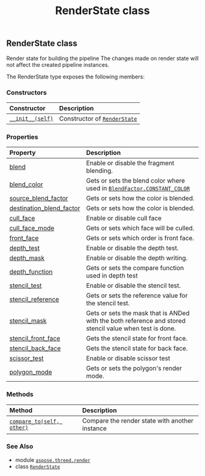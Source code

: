 ﻿---
title: RenderState class
second_title: Aspose.3D for Python via .NET API References
description: 
type: docs
weight: 300
url: /python-net/aspose.threed.render/renderstate/
is_root: false
---

## RenderState class

Render state for building the pipeline
The changes made on render state will not affect the created pipeline instances.



The RenderState type exposes the following members:

### Constructors
| Constructor | Description |
| :- | :- |
| [`__init__(self)`](/3d/python-net/aspose.threed.render/renderstate/__init__/#) | Constructor of [`RenderState`](/3d/python-net/aspose.threed.render/renderstate) |


### Properties
| Property | Description |
| :- | :- |
| [blend](/3d/python-net/aspose.threed.render/renderstate/blend) | Enable or disable the fragment blending. |
| [blend_color](/3d/python-net/aspose.threed.render/renderstate/blend_color) | Gets or sets the blend color where used in [`BlendFactor.CONSTANT_COLOR`](/3d/python-net/aspose.threed.render/blendfactor#CONSTANT_COLOR) |
| [source_blend_factor](/3d/python-net/aspose.threed.render/renderstate/source_blend_factor) | Gets or sets how the color is blended. |
| [destination_blend_factor](/3d/python-net/aspose.threed.render/renderstate/destination_blend_factor) | Gets or sets how the color is blended. |
| [cull_face](/3d/python-net/aspose.threed.render/renderstate/cull_face) | Enable or disable cull face |
| [cull_face_mode](/3d/python-net/aspose.threed.render/renderstate/cull_face_mode) | Gets or sets which face will be culled. |
| [front_face](/3d/python-net/aspose.threed.render/renderstate/front_face) | Gets or sets which order is front face. |
| [depth_test](/3d/python-net/aspose.threed.render/renderstate/depth_test) | Enable or disable the depth test. |
| [depth_mask](/3d/python-net/aspose.threed.render/renderstate/depth_mask) | Enable or disable the depth writing. |
| [depth_function](/3d/python-net/aspose.threed.render/renderstate/depth_function) | Gets or sets the compare function used in depth test |
| [stencil_test](/3d/python-net/aspose.threed.render/renderstate/stencil_test) | Enable or disable the stencil test. |
| [stencil_reference](/3d/python-net/aspose.threed.render/renderstate/stencil_reference) | Gets or sets the reference value for the stencil test. |
| [stencil_mask](/3d/python-net/aspose.threed.render/renderstate/stencil_mask) | Gets or sets the mask that is ANDed with the both reference and stored stencil value when test is done. |
| [stencil_front_face](/3d/python-net/aspose.threed.render/renderstate/stencil_front_face) | Gets the stencil state for front face. |
| [stencil_back_face](/3d/python-net/aspose.threed.render/renderstate/stencil_back_face) | Gets the stencil state for back face. |
| [scissor_test](/3d/python-net/aspose.threed.render/renderstate/scissor_test) | Enable or disable scissor test |
| [polygon_mode](/3d/python-net/aspose.threed.render/renderstate/polygon_mode) | Gets or sets the polygon's render mode. |


### Methods
| Method | Description |
| :- | :- |
| [`compare_to(self, other)`](/3d/python-net/aspose.threed.render/renderstate/compare_to/#aspose.threed.render.renderstate) | Compare the render state with another instance |



### See Also
* module [`aspose.threed.render`](..)
* class [`RenderState`](/3d/python-net/aspose.threed.render/renderstate)
